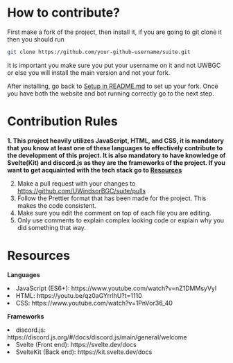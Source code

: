 # How to contribute?

First make a fork of the project, then install it, if you are going to git clone it then you should run

```bash
git clone https://github.com/your-github-username/suite.git
```

It is important you make sure you put your username on it and not UWBGC or else you will install the main version and
not your fork.

After installing, go back to [Setup in README.md](README.md#setup) to set up your fork. Once you have both the website
and bot running correctly go to the next step.

# Contribution Rules

**1. This project heavily utilizes JavaScript, HTML, and CSS, it is mandatory that you know at least one of these
languages to effectively contribute to the development of this project. It is also mandatory to have knowledge of
Svelte(Kit) and discord.js as they are the frameworks of the project. If you want to get acquainted with the tech stack
go to [Resources](#resources)**

2. Make a pull request with your changes to https://github.com/UWindsorBGC/suite/pulls
3. Follow the Prettier format that has been made for the project. This makes the code consistent.
4. Make sure you edit the comment on top of each file you are editing.
5. Only use comments to explain complex looking code or explain why you did something that way.

# Resources

**Languages**

<li>JavaScript (ES6+): https://www.youtube.com/watch?v=nZ1DMMsyVyI</li>
<li>HTML: https://youtu.be/qz0aGYrrlhU?t=1110</li>
<li>CSS: https://www.youtube.com/watch?v=1PnVor36_40</li>

**Frameworks**

<li>discord.js: https://discord.js.org/#/docs/discord.js/main/general/welcome</li> 
<li>Svelte (Front end): https://svelte.dev/docs</li> 
<li>SvelteKit (Back end): https://kit.svelte.dev/docs</li>
